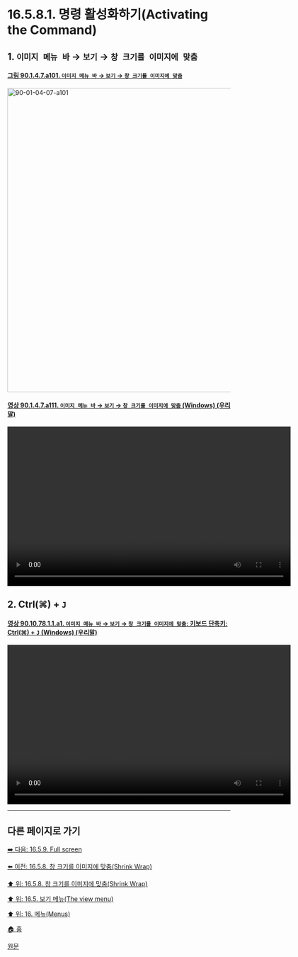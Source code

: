 # 16.5.8.1. 명령 활성화하기(Activating the Command)

<a id="16-05-08-01-s1"></a>

## 1. `이미지 메뉴 바` → `보기` → `창 크기를 이미지에 맞춤`

<a id="90-01-04-07-a101"></a>

#### [그림 90.1.4.7.a101. `이미지 메뉴 바` → `보기` → `창 크기를 이미지에 맞춤`](./90-01-04-07-shrink_wrap.md#90-01-04-07-a101)
<img width="940" height="687" alt="90-01-04-07-a101" src="https://github.com/user-attachments/assets/5af21804-3916-44af-a306-c76f8d526a7a" />

<a id="90-01-04-07-a111"></a>

#### [영상 90.1.4.7.a111. `이미지 메뉴 바` → `보기` → `창 크기를 이미지에 맞춤` (Windows) (우리말)](./90-01-04-07-shrink_wrap.md#90-01-04-07-a111)
<video controls="controls" width="640" height="360" src="https://github.com/user-attachments/assets/b7c58608-c27a-4aa4-820c-dda9598ef835"></video>

<a id="16-05-08-01-s2"></a>

## 2. Ctrl(⌘) + `J`

<a id="90-10-78-01-01-a1"></a>

#### [영상 90.10.78.1.1.a1. `이미지 메뉴 바` → `보기` → `창 크기를 이미지에 맞춤`: 키보드 단축키: Ctrl(⌘) + `J` (Windows) (우리말)](./90-10-78-01-01-ctrl_j.md#90-10-78-01-01-a1)
<video controls="controls" width="640" height="360" src="https://github.com/user-attachments/assets/49764647-7d48-4661-b8e4-2a3c67be650a"></video>

***

## 다른 페이지로 가기

[➡️ 다음: 16.5.9. Full screen](./16-05-09-full-screen.md)

[⬅️ 이전: 16.5.8. 창 크기를 이미지에 맞춤(Shrink Wrap)](./16-05-08-00-shrink-wrap.md)

[⬆️ 위: 16.5.8. 창 크기를 이미지에 맞춤(Shrink Wrap)](./16-05-08-00-shrink-wrap.md)

[⬆️ 위: 16.5. 보기 메뉴(The view menu)](./16-05-00-the-view-menu.md)

[⬆️ 위: 16. 메뉴(Menus)](./16-00-menus.md)

[🏠 홈](./00-home.md)

[원문](https://docs.gimp.org/2.10/ko/gimp-view-shrink-wrap.html#idm25690)